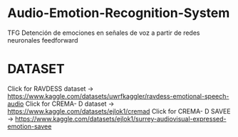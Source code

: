 # Audio-Emotion-Recognition-System
TFG Detención de emociones en señales de voz a partir de redes neuronales feedforward

# DATASET

Click for RAVDESS dataset -> https://www.kaggle.com/datasets/uwrfkaggler/ravdess-emotional-speech-audio
Click for CREMA- D dataset -> https://www.kaggle.com/datasets/ejlok1/cremad
Click for CREMA- D SAVEE -> https://www.kaggle.com/datasets/ejlok1/surrey-audiovisual-expressed-emotion-savee
